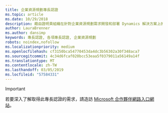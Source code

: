 ```yaml
---
title: 企業資源規劃專長認證
ms.topic: article
ms.date: 10/29/2018
description: 藉由證明貴組織在針對企業資源規劃需求開發和部署 Dynamics 解決方案上的能力，成為 Microsoft 合作夥伴。
author: LauraBrenner
ms.author: dansimp
keywords: 專長認證, 各項專長認證, 企業資源規劃
robots: noindex,nofollow
ms.localizationpriority: medium
ms.openlocfilehash: cf3150bca54770453da4dc3b56302a30f348aca7
ms.sourcegitcommit: 4c34d6fcaf020bcc53eaa5f0379011a56149a14f
ms.translationtype: MT
ms.contentlocale: zh-TW
ms.lasthandoff: 03/05/2019
ms.locfileid: "57584331"
---
```

>[!IMPORTANT]
>若要深入了解取得此專長認證的需求，請造訪 [Microsoft 合作夥伴網路入口網站](https://partner.microsoft.com/membership/competencies)。

<!--
#Enterprise Resource Planning 
Become a Microsoft partner by proving your organization’s caliber in developing and deploying Dynamics solutions for enterprise resource planning needs.

##ERP Reseller option
The Enterprise Resource Planning (ERP) Reseller option is ideal for partners who want to prove their capability by meeting revenue thresholds. Complete all the steps within the option to attain the Enterprise Resource Planning competency.

###Gold

Your organization must meet the performance thresholds.

    - **Developed Markets**
    -   Partner must have earned a total annual gross license revenue of US$175,000
  
    - **Developing Markets**
        - Partner must have earned  a total annual gross license revenue of US$75,000 

        - Meet Revenue Requirements for Microsoft Dynamics AX on Premise & Dynamics AX online; Dynamics GP, Dynamics SL, Dynamics NAV and/or Dynamics 365 Plan or Unified Operations Plan.  
-->



